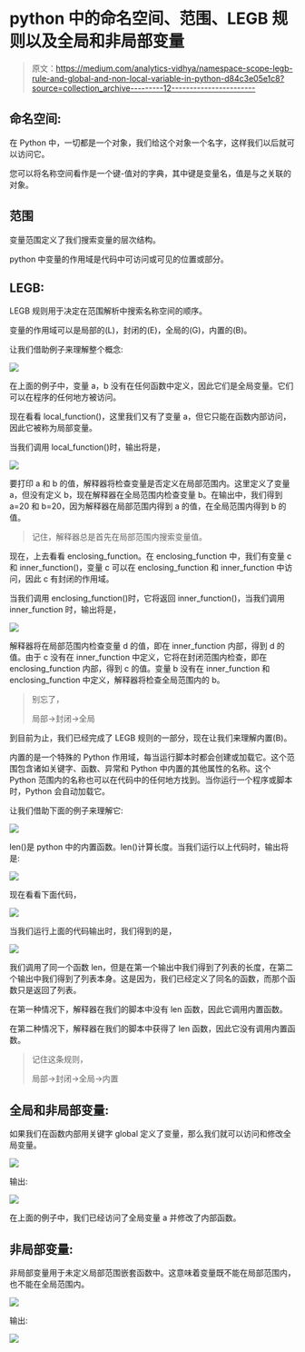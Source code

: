 # python 中的命名空间、范围、LEGB 规则以及全局和非局部变量

> 原文：<https://medium.com/analytics-vidhya/namespace-scope-legb-rule-and-global-and-non-local-variable-in-python-d84c3e05e1c8?source=collection_archive---------12----------------------->

## 命名空间:

在 Python 中，一切都是一个对象，我们给这个对象一个名字，这样我们以后就可以访问它。

您可以将名称空间看作是一个键-值对的字典，其中键是变量名，值是与之关联的对象。

## 范围

变量范围定义了我们搜索变量的层次结构。

python 中变量的作用域是代码中可访问或可见的位置或部分。

## LEGB:

LEGB 规则用于决定在范围解析中搜索名称空间的顺序。

变量的作用域可以是局部的(L)，封闭的(E)，全局的(G)，内置的(B)。

让我们借助例子来理解整个概念:

![](img/a52cb0ba662d7d9116eb1280dc6c154c.png)

在上面的例子中，变量 a，b 没有在任何函数中定义，因此它们是全局变量。它们可以在程序的任何地方被访问。

现在看看 local_function()，这里我们又有了变量 a，但它只能在函数内部访问，因此它被称为局部变量。

当我们调用 local_function()时，输出将是，

![](img/a0a02b881f11fa40b240db972da663bd.png)

要打印 a 和 b 的值，解释器将检查变量是否定义在局部范围内。这里定义了变量 a，但没有定义 b，现在解释器在全局范围内检查变量 b。在输出中，我们得到 a=20 和 b=20，因为解释器在局部范围内得到 a 的值，在全局范围内得到 b 的值。

> 记住，解释器总是首先在局部范围内搜索变量值。

现在，上去看看 enclosing_function。在 enclosing_function 中，我们有变量 c 和 inner_function()，变量 c 可以在 enclosing_function 和 inner_function 中访问，因此 c 有封闭的作用域。

当我们调用 enclosing_function()时，它将返回 inner_function()，当我们调用 inner_function 时，输出将是，

![](img/310bc2bc9789d03afe3de1419d5a2505.png)

解释器将在局部范围内检查变量 d 的值，即在 inner_function 内部，得到 d 的值。由于 c 没有在 inner_function 中定义，它将在封闭范围内检查，即在 enclosing_function 内部，得到 c 的值。变量 b 没有在 inner_function 和 enclosing_function 中定义，解释器将检查全局范围内的 b。

> 别忘了，
> 
> 局部→封闭→全局

到目前为止，我们已经完成了 LEGB 规则的一部分，现在让我们来理解内置(B)。

内置的是一个特殊的 Python 作用域，每当运行脚本时都会创建或加载它。这个范围包含诸如关键字、函数、异常和 Python 中内置的其他属性的名称。这个 Python 范围内的名称也可以在代码中的任何地方找到。当你运行一个程序或脚本时，Python 会自动加载它。

让我们借助下面的例子来理解它:

![](img/0ebd32e6646f0336dee37b130aff8d8f.png)

len()是 python 中的内置函数。len()计算长度。当我们运行以上代码时，输出将是:

![](img/94d4f0239683e87edb9c4460a89fcc65.png)

现在看看下面代码，

![](img/150d74d7e0544e10e52cf028ab822110.png)

当我们运行上面的代码输出时，我们得到的是，

![](img/304baad00286d0f46fc82472883b4922.png)

我们调用了同一个函数 len，但是在第一个输出中我们得到了列表的长度，在第二个输出中我们得到了列表本身。这是因为，我们已经定义了同名的函数，而那个函数只是返回了列表。

在第一种情况下，解释器在我们的脚本中没有 len 函数，因此它调用内置函数。

在第二种情况下，解释器在我们的脚本中获得了 len 函数，因此它没有调用内置函数。

> 记住这条规则，
> 
> 局部→封闭→全局→内置

## 全局和非局部变量:

如果我们在函数内部用关键字 global 定义了变量，那么我们就可以访问和修改全局变量。

![](img/51668835433e53463c6d9cbceb90aac5.png)

输出:

![](img/95ab9c582e8295f79af50112fa68f77b.png)

在上面的例子中，我们已经访问了全局变量 a 并修改了内部函数。

## 非局部变量:

非局部变量用于未定义局部范围嵌套函数中。这意味着变量既不能在局部范围内，也不能在全局范围内。

![](img/ff4361dba505a8434c385485040d4e1f.png)

输出:

![](img/0a3285d984cb44ccbbfb4f7de95c9637.png)